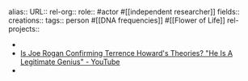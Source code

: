 alias::
URL::
rel-org::
role:: #actor #[[independent researcher]] 
fields::
creations:: 
tags:: person #[[DNA frequencies]] #[[Flower of Life]] 
rel-projects::


-
- [Is Joe Rogan Confirming Terrence Howard's Theories? "He Is A Legitimate Genius" - YouTube](https://www.youtube.com/watch?v=Y6dDAD2bLXk)
-